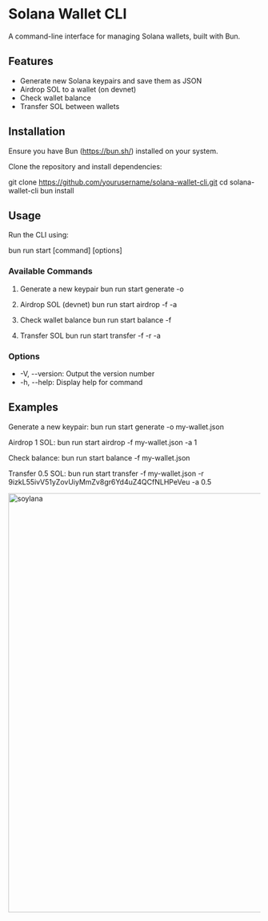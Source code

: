 # Solana Wallet CLI

A command-line interface for managing Solana wallets, built with Bun.

## Features

- Generate new Solana keypairs and save them as JSON
- Airdrop SOL to a wallet (on devnet)
- Check wallet balance
- Transfer SOL between wallets

## Installation

Ensure you have Bun (https://bun.sh/) installed on your system.

Clone the repository and install dependencies:

git clone https://github.com/yourusername/solana-wallet-cli.git
cd solana-wallet-cli
bun install

## Usage

Run the CLI using:

bun run start [command] [options]

### Available Commands

1. Generate a new keypair
   bun run start generate -o <output-file>

2. Airdrop SOL (devnet)
   bun run start airdrop -f <keypair-file> -a <amount>

3. Check wallet balance
   bun run start balance -f <keypair-file>

4. Transfer SOL
   bun run start transfer -f <sender-keypair-file> -r <recipient-public-key> -a <amount>

### Options

- -V, --version: Output the version number
- -h, --help: Display help for command

## Examples

Generate a new keypair:
bun run start generate -o my-wallet.json

Airdrop 1 SOL:
bun run start airdrop -f my-wallet.json -a 1

Check balance:
bun run start balance -f my-wallet.json

Transfer 0.5 SOL:
bun run start transfer -f my-wallet.json -r 9izkL55ivV51yZovUiyMmZv8gr6Yd4uZ4QCfNLHPeVeu -a 0.5

<img width="836" alt="soylana" src="https://github.com/user-attachments/assets/3cdf2f9e-31da-4fc6-b593-e21f6bfe14ca">
